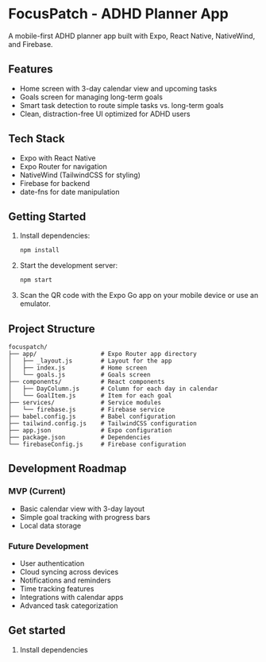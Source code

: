 # FocusPatch - ADHD Planner App

A mobile-first ADHD planner app built with Expo, React Native, NativeWind, and Firebase.

## Features

- Home screen with 3-day calendar view and upcoming tasks
- Goals screen for managing long-term goals
- Smart task detection to route simple tasks vs. long-term goals
- Clean, distraction-free UI optimized for ADHD users

## Tech Stack

- Expo with React Native
- Expo Router for navigation
- NativeWind (TailwindCSS for styling)
- Firebase for backend
- date-fns for date manipulation

## Getting Started

1. Install dependencies:

   ```bash
   npm install
   ```

2. Start the development server:

   ```bash
   npm start
   ```

3. Scan the QR code with the Expo Go app on your mobile device or use an emulator.

## Project Structure

```
focuspatch/
├── app/                  # Expo Router app directory
│   ├── _layout.js        # Layout for the app
│   ├── index.js          # Home screen
│   └── goals.js          # Goals screen
├── components/           # React components
│   ├── DayColumn.js      # Column for each day in calendar
│   └── GoalItem.js       # Item for each goal
├── services/             # Service modules
│   └── firebase.js       # Firebase service
├── babel.config.js       # Babel configuration
├── tailwind.config.js    # TailwindCSS configuration
├── app.json              # Expo configuration
├── package.json          # Dependencies
└── firebaseConfig.js     # Firebase configuration
```

## Development Roadmap

### MVP (Current)
- Basic calendar view with 3-day layout
- Simple goal tracking with progress bars
- Local data storage

### Future Development
- User authentication
- Cloud syncing across devices
- Notifications and reminders
- Time tracking features
- Integrations with calendar apps
- Advanced task categorization

## Get started

1. Install dependencies

   ```